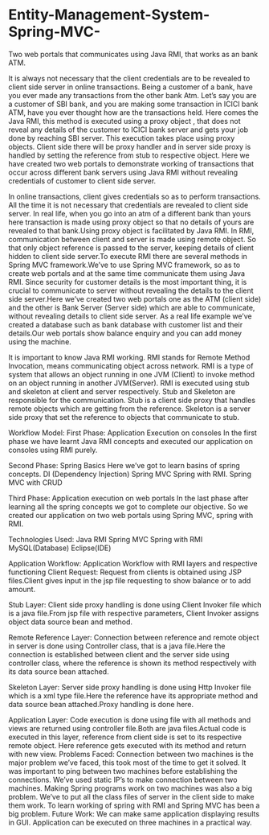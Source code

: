 # Entity-Management-System-Spring-MVC-
Two web portals that communicates using Java RMI, that works as an bank ATM.

  It is always not necessary that the client credentials are to be revealed to client side server in online transactions.
  Being a customer of a bank, have you ever made any transactions from the other bank Atm. Let’s say you are a customer of SBI bank, 
  and you are making some transaction in ICICI bank ATM, have you ever thought how are the transactions held. Here comes the Java RMI,
  this method is executed using a proxy object , that does not reveal any details of the customer to ICICI bank server and gets your job done by reaching SBI server.
  This execution takes place using proxy objects. Client side there will be proxy handler and in server side proxy is handled by setting the reference from stub to respective object.
  Here we have created two web portals to demonstrate working of transactions that occur across different bank servers using Java RMI without revealing credentials of customer to client side server.

In online transactions, client gives credentials so as to perform transactions. All the time it is not necessary that credentials are revealed to client side server. In real life, when you go into an atm of a different bank than yours here transaction is made using proxy object so that no details of yours are revealed to that bank.Using proxy object is facilitated by Java RMI.
In RMI, communication between client and server is made using remote object. So that only object reference is passed to the server, keeping details of client hidden to client side server.To execute RMI there are several methods in Spring MVC framework.We’ve to use Spring MVC framework, so as to create web portals and at the same time communicate them using Java RMI.
Since security for customer details is the most important thing, it is crucial to communicate to server without revealing the details to the client side server.Here we’ve created two web portals one as the ATM (client side) and the other is Bank Server (Server side) which are able to communicate, without revealing details to client side server.
As a real life example we’ve created a database such as bank database with customer list and their details.Our web portals show balance enquiry and you can add money using the machine.

It is important to know Java RMI working.
RMI stands for Remote Method Invocation, means communicating object across network.
RMI is a type of system that allows an object running in one JVM (Client) to invoke method on an object running in another JVM(Server).
RMI is executed using stub and skeleton at client and server respectively. Stub and Skeleton are responsible for the communication.
 Stub is a client side proxy that handles remote objects which    are getting from the reference.
Skeleton is a server side proxy that set the reference to objects that communicate to stub.




Workflow Model:
First Phase: Application Execution on consoles
             In the first phase we have learnt Java RMI concepts and executed our application on consoles using RMI purely.

Second Phase: Spring Basics
Here we’ve got to learn basins of spring concepts.
 DI (Dependency Injection)
 Spring MVC
 Spring with RMI.
 Spring MVC with CRUD

Third Phase: Application execution on web portals
         In the last phase after learning all the spring concepts we got to complete our objective. So we created our application on two web portals using Spring MVC, spring with RMI.

Technologies Used:
  Java RMI
Spring MVC
Spring with RMI
MySQL(Database)
Eclipse(IDE)

Application Workflow:
   Application Workflow with RMI layers and respective functioning
  Client Request:
                Request from clients is obtained using JSP files.Client gives input in the jsp file requesting to show balance or to add amount.

Stub Layer:
                 Client side proxy handling is done using Client Invoker file which is a java file.From jsp file with respective parameters, Client Invoker assigns object data source bean and method.

 Remote Reference Layer:
                   Connection between reference and remote object in server is done using Controller class, that is a java file.Here the connection is established between client and the server side using controller class, where the reference is shown its method respectively with its data source bean attached.

 Skeleton Layer:
                   Server side proxy handling is done using Http Invoker file which is a xml type file.Here the reference have its appropriate method and data source bean attached.Proxy handling is done here.
   
 

Application Layer:
                 Code execution is done using file with all methods and views are returned using controller file.Both are java files.Actual code is executed in this layer, reference from client side is set to its respective remote object.
Here reference gets executed with its method and return with new view.
Problems Faced:
Connection between two machines is the major problem we’ve faced, this took most of the time to get it solved.
 It was important to ping between two machines before    establishing the connections.
We’ve used static IP’s to make connection between two machines.
Making Spring programs work on two machines was also a big problem.
 We’ve to put all the class files of server in the client side to make them work.
 To learn working of spring with RMI and Spring MVC has been a big problem.
Future Work:
 We can make same application displaying results in GUI.
Application can be executed on three machines in a practical way.


